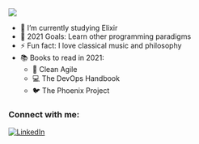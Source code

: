<a href="https://github.com/vbrazo/github-profile-views-counter">
  <img src="https://komarev.com/ghpvc/?username=AdrielBento&color=blueviolet&style=plastic">
</a>

- 🔭  I’m currently studying Elixir
- 🥅  2021 Goals: Learn other programming paradigms
- ⚡  Fun fact: I love classical music and philosophy
- 📚  Books to read in 2021: 
  - 🧹  Clean Agile
  - 💻  The DevOps Handbook
  - 🐦  The Phoenix Project
  
### Connect with me:
[linkedin]: https://www.linkedin.com/in/adriel-bento-4b9921138/
<a href="https://www.linkedin.com/in/adriel-bento-4b9921138" target="_blank"><img alt="LinkedIn" src="https://img.shields.io/badge/linkedin-%230077B5.svg?&style=for-the-badge&logo=linkedin&logoColor=white" /></a>
